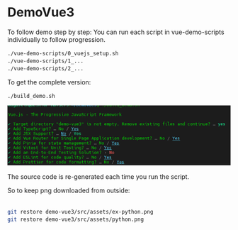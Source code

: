 # DemoVue3

To follow demo step by step: You can run each script in vue-demo-scripts individually to follow progression.

```bash
./vue-demo-scripts/0_vuejs_setup.sh
./vue-demo-scripts/1_...
./vue-demo-scripts/2_...
```

To get the complete version:

```bash
./build_demo.sh
```

![Alt text](image.png)

The source code is re-generated each time you run the script.

So to keep png downloaded from outside:

```bash

git restore demo-vue3/src/assets/ex-python.png
git restore demo-vue3/src/assets/python.png

```
